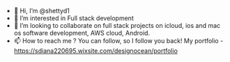 - 👋 Hi, I’m @shettyd1
- 👀 I’m interested in Full stack development
- 💞️ I’m looking to collaborate on full stack projects on icloud, ios and mac os software development, AWS cloud, Android.
- 📫 How to reach me ? You can follow, so I follow you back! 
My portfolio - https://sdiana220695.wixsite.com/designocean/portfolio
